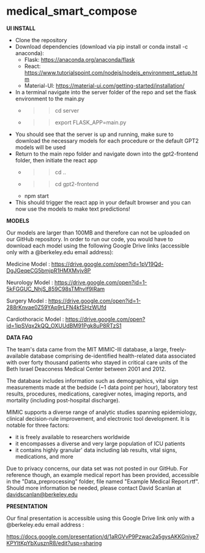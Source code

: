 # medical_smart_compose


**UI INSTALL**
* Clone the repository
* Download dependencies (download via pip install or conda install -c anaconda):
    * Flask: https://anaconda.org/anaconda/flask
    * React: https://www.tutorialspoint.com/nodejs/nodejs_environment_setup.htm
    * Material-UI: https://material-ui.com/getting-started/installation/
* In a terminal navigate into the server folder of the repo and set the flask environment to the main.py
    * >> cd server
    * >> export FLASK_APP=main.py
* You should see that the server is up and running, make sure to download the necessary models for each procedure or the default GPT2 models will be used
* Return to the main repo folder and navigate down into the gpt2-frontend folder, then initiate the react app
    * >> cd ..
    * >> cd gpt2-frontend
    * npm start
* This should trigger the react app in your default browser and you can now use the models to make text predictions!




**MODELS**

Our models are larger than 100MB and therefore can not be uploaded on our GitHub repository. In order to run our code, you would have to download each model using the following Google Drive links (accessible only with a @berkeley.edu email address): 

Medicine Model : 
https://drive.google.com/open?id=1pV19Qd-DgJGeqeCG5bmjpR1HMXMvjv8P

Neurology Model :
https://drive.google.com/open?id=1-5kFGGUC_NhjS_859C98sTMhvIf9IRam

Surgery Model : 
https://drive.google.com/open?id=1-288rKnvae0Z59YAp9rLFN4kfSHzWUfd

Cardiothoracic Model : 
https://drive.google.com/open?id=1ipSVqx2kQQ_OXUUdBM91Pgk8uP8RTzS1




**DATA FAQ**

The team's data came from the MIT MIMIC-III database, a large, freely-available database comprising de-identified health-related data associated with over forty thousand patients who stayed in critical care units of the Beth Israel Deaconess Medical Center between 2001 and 2012.

The database includes information such as demographics, vital sign measurements made at the bedside (~1 data point per hour), laboratory test results, procedures, medications, caregiver notes, imaging reports, and mortality (including post-hospital discharge).

MIMIC supports a diverse range of analytic studies spanning epidemiology, clinical decision-rule improvement, and electronic tool development. It is notable for three factors:
- it is freely available to researchers worldwide
- it encompasses a diverse and very large population of ICU patients
- it contains highly granular' data including lab results, vital signs, medications, and more

Due to privacy concerns, our data set was not posted in our GitHub. For reference though, an example medical report has been provided, accessible in the "Data_preprocessing" folder, file named "Example Medical Report.rtf". Should more information be needed, please contact David Scanlan at davidscanlan@berkeley.edu


**PRESENTATION**

Our final presentation is accessible  using this Google Drive link only with a @berkeley.edu email address :

https://docs.google.com/presentation/d/1aRGVvP9Pzwac2a5gysAKKGniye7KPYItKpYbXusznR8/edit?usp=sharing



